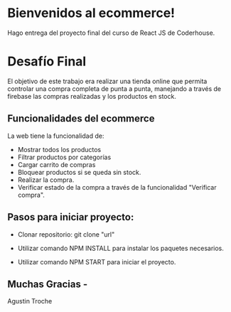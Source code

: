 # Bienvenidos al ecommerce!

Hago entrega del proyecto final del curso de React JS de Coderhouse.


# Desafío Final

El objetivo de este trabajo era realizar una tienda online que permita controlar una compra completa de punta a punta, manejando a través de firebase las compras realizadas y los productos en stock.

## Funcionalidades del ecommerce

La web tiene la funcionalidad de:
 - Mostrar todos los productos
 - Filtrar productos por categorías
 - Cargar carrito de compras
 - Bloquear productos si se queda sin stock.
 - Realizar la compra.
 - Verificar estado de la compra a través de la funcionalidad "Verificar compra".

## Pasos para iniciar proyecto:
 - Clonar repositorio: 
   git clone "url"
 
 - Utilizar comando NPM INSTALL para instalar los paquetes necesarios.
 - Utilizar comando NPM START para iniciar el proyecto.

## Muchas Gracias - 
Agustin Troche
